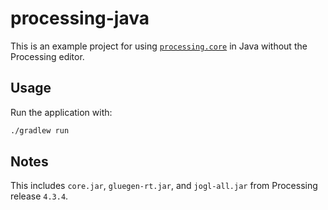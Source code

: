 # processing-java

This is an example project for using [
`processing.core`](https://processing.github.io/processing-javadocs/core/processing/core/package-summary.html)
in Java without the Processing editor.

## Usage

Run the application with:

```bash
./gradlew run
```

## Notes

This includes `core.jar`, `gluegen-rt.jar`, and `jogl-all.jar` from Processing release `4.3.4`.